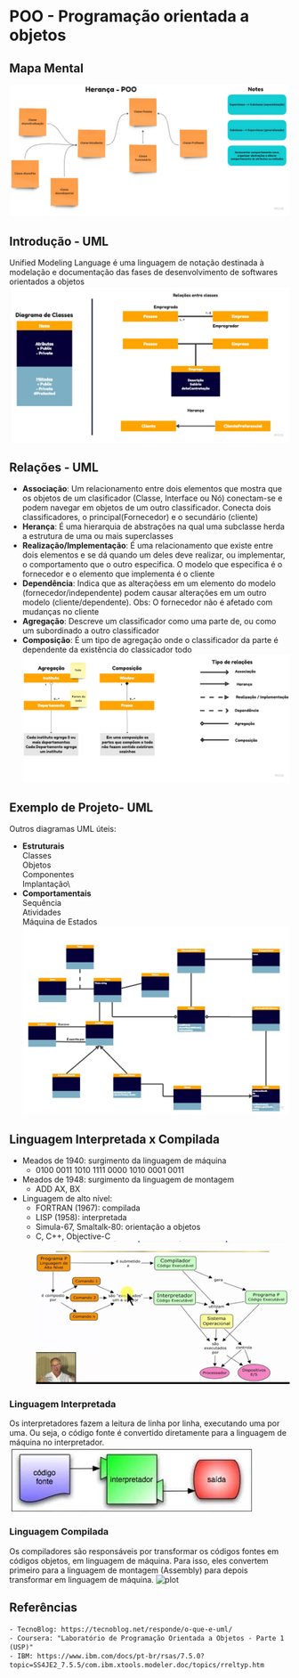 # POO - Programação orientada a objetos
## Mapa Mental
   ![plot](./Mind%20Map.jpg)

## Introdução - UML
   Unified Modeling Language é uma linguagem de notação destinada à modelação e documentação das fases de desenvolvimento de softwares orientados a objetos
   ![plot](./UML%20Diagram.jpg)
## Relações - UML
   * **Associação**: Um relacionamento entre dois elementos que mostra que os objetos de um clasificador (Classe, Interface ou Nó) conectam-se e podem navegar em objetos de um outro classificador. Conecta dois classificadores, o principal(Fornecedor) e o secundário (cliente)
   * **Herança**: É uma hierarquia de abstrações na qual uma subclasse herda a estrutura de uma ou mais superclasses
   * **Realização/Implementação**: É uma relacionamento que existe entre dois elementos e se dá quando um deles deve realizar, ou implementar, o comportamento que o outro especifica. O modelo que especifica é o fornecedor e o elemento que implementa é o cliente
   * **Dependência**: Indica que as alteraçõess em um elemento do modelo (fornecedor/independente) podem causar alterações em um outro modelo (cliente/dependente). Obs: O fornecedor não é afetado com mudanças no cliente
   * **Agregação**: Descreve um classificador como uma parte de, ou como um subordinado a outro classificador
   * **Composição**: É um tipo de agregação onde o classificador da parte é dependente da existência do classicador todo
![plot](./Relações.jpg)
## Exemplo de Projeto- UML
   Outros diagramas UML úteis:
   * **Estruturais**\
     Classes\
     Objetos\
     Componentes\
     Implantação\
   * **Comportamentais**\
     Sequência\
     Atividades\
     Máquina de Estados\
![plot](./Exemplo.jpg)
## Linguagem Interpretada x Compilada
   * Meados de 1940: surgimento da linguagem de máquina
      * 0100 0011 1010 1111 0000 1010 0001 0011
   * Meados de 1948: surgimento da linguagem de montagem
     * ADD AX, BX
   * Linguagem de alto nível:
      * FORTRAN (1967): compilada
      * LISP (1958): interpretada
      * Simula-67, Smaltalk-80: orientação a objetos
      * C, C++, Objective-C
![plot](./CompInter.jpg)
### Linguagem Interpretada
Os interpretadores fazem a leitura de linha por linha, executando uma por uma. Ou seja, o código fonte é convertido diretamente para a linguagem de máquina no interpretador.
![plot](./Inter.jfif)
### Linguagem Compilada
Os compiladores são responsáveis por transformar os códigos fontes em códigos objetos, em linguagem de máquina. Para isso, eles convertem primeiro para a linguagem de montagem (Assembly) para depois transformar em linguagem de máquina.
![plot](./Comp.jpg)

## Referências
    - TecnoBlog: https://tecnoblog.net/responde/o-que-e-uml/
    - Coursera: "Laboratório de Programação Orientada a Objetos - Parte 1 (USP)"
    - IBM: https://www.ibm.com/docs/pt-br/rsas/7.5.0?topic=SS4JE2_7.5.5/com.ibm.xtools.modeler.doc/topics/rreltyp.htm
